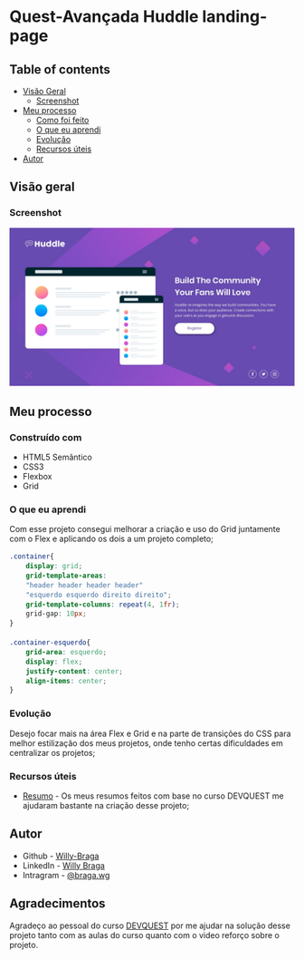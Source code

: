 # Quest-Avançada Huddle landing-page




## Table of contents

- [Visão Geral](#visão-geral)
  - [Screenshot](#screenshot)
- [Meu processo](#meu-processo)
  - [Como foi feito](#construído-com)
  - [ O que eu aprendi](#o-que-eu-aprendi)
  - [Evolução](#evolução)
  - [Recursos úteis](#recursos-úteis)
- [Autor](#autor)


## Visão geral

### Screenshot

![](/src/design/desktop-design.jpg)


## Meu processo

### Construído com

- HTML5 Semântico
- CSS3 
- Flexbox
- Grid

### O que eu aprendi

Com esse projeto consegui melhorar a criação e uso do Grid juntamente com o Flex e aplicando os dois a um projeto completo;


```css
.container{
    display: grid;
    grid-template-areas:
    "header header header header"
    "esquerdo esquerdo direito direito";
    grid-template-columns: repeat(4, 1fr);
    grid-gap: 10px;
}

.container-esquerdo{
    grid-area: esquerdo;
    display: flex;
    justify-content: center;
    align-items: center;
}
```

### Evolução

Desejo focar mais na área Flex e Grid e na parte de transições do CSS para melhor estilização dos meus projetos, onde tenho certas dificuldades em centralizar os projetos;


### Recursos úteis

- [Resumo](https://angry-helicopter-3a6.notion.site/Resumos-DevQuest-d9c3dc80b08a4037a35ddb6d90355f0c) - Os meus resumos feitos com base no curso DEVQUEST me ajudaram bastante na criação desse projeto;

## Autor

- Github - [Willy-Braga](https://github.com/willy-braga)
- LinkedIn - [Willy Braga](https://www.linkedin.com/in/willy-braga-2861b3270/)
- Intragram - [@braga.wg](https://www.instagram.com/braga.wg/)

## Agradecimentos

Agradeço ao pessoal do curso [DEVQUEST](https://www.linkedin.com/school/devquest-dev-em-dobro/) por me ajudar na solução desse projeto tanto com as aulas do curso quanto com o video reforço sobre o projeto.

